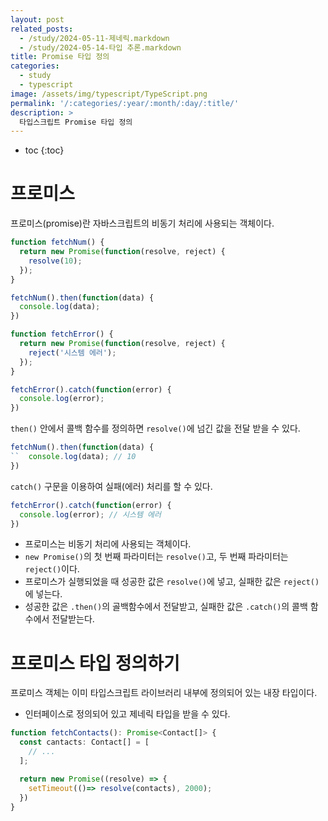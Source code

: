 ```yaml
---
layout: post
related_posts:
  - /study/2024-05-11-제네릭.markdown
  - /study/2024-05-14-타입 추론.markdown
title: Promise 타입 정의
categories:
  - study
  - typescript
image: /assets/img/typescript/TypeScript.png
permalink: '/:categories/:year/:month/:day/:title/'
description: >
  타입스크립트 Promise 타입 정의
---
```


* toc
{:toc}


# 프로미스

프로미스(promise)란 자바스크립트의 비동기 처리에 사용되는 객체이다. 

```ts
function fetchNum() {
  return new Promise(function(resolve, reject) {
    resolve(10);
  });
}

fetchNum().then(function(data) {
  console.log(data);
})

function fetchError() {
  return new Promise(function(resolve, reject) {
    reject('시스템 에러');
  });
}

fetchError().catch(function(error) {
  console.log(error);
})
```

`then()` 안에서 콜백 함수를 정의하면 `resolve()`에 넘긴 값을 전달 받을 수 있다. 

```ts
fetchNum().then(function(data) {
``  console.log(data); // 10
})
```

`catch()` 구문을 이용하여 실패(에러) 처리를 할 수 있다.

```ts
fetchError().catch(function(error) {
  console.log(error); // 시스템 에러
})
```

- 프로미스는 비동기 처리에 사용되는 객체이다.
- `new Promise()`의 첫 번째 파라미터는 `resolve()`고, 두 번째 파라미터는 `reject()`이다.
- 프로미스가 실행되었을 때 성공한 값은 `resolve()`에 넣고, 실패한 값은 `reject()`에 넣는다.
- 성공한 값은 `.then()`의 골백함수에서 전달받고, 실패한 값은 `.catch()`의 콜백 함수에서 전달받는다.

# 프로미스 타입 정의하기

프로미스 객체는 이미 타입스크립트 라이브러리 내부에 정의되어 있는 내장 타입이다.

- 인터페이스로 정의되어 있고 제네릭 타입을 받을 수 있다.

```ts
function fetchContacts(): Promise<Contact[]> {
  const cantacts: Contact[] = [
    // ...
  ];

  return new Promise((resolve) => {
    setTimeout(()=> resolve(contacts), 2000);
  })
}
```